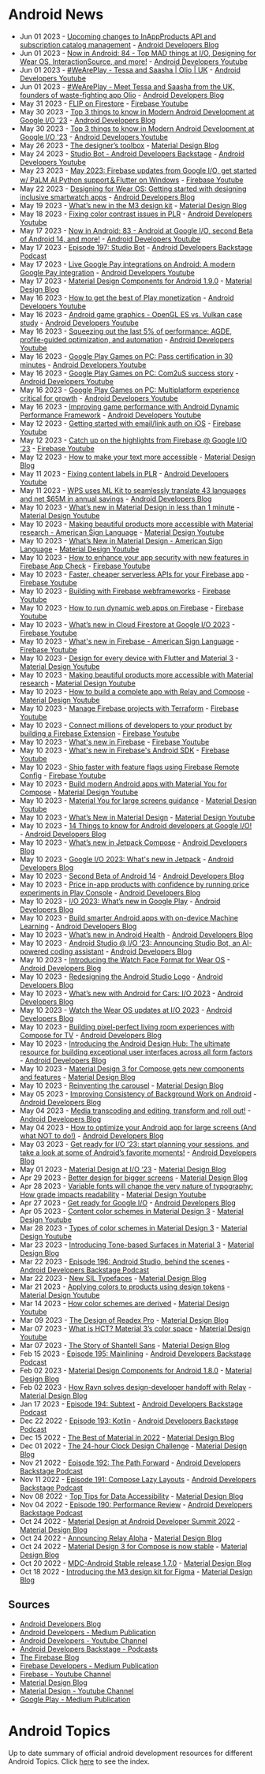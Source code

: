 # Android News

<!-- NEWS:START -->
- Jun 01 2023 - [Upcoming changes to InAppProducts API and subscription catalog management](http://android-developers.googleblog.com/2023/06/changes-to-google-play-developer-api-june-2023.html) - [Android Developers Blog](https://android-developers.googleblog.com/)
- Jun 01 2023 - [Now in Android: 84 - Top MAD things at I/O, Designing for Wear OS, InteractionSource, and more!](https://www.youtube.com/watch?v=aba5jXV8k8A) - [Android Developers Youtube](https://www.youtube.com/c/AndroidDevelopers)
- Jun 01 2023 - [#WeArePlay - Tessa and Saasha | Olio | UK](https://www.youtube.com/watch?v=2qf3m868Fd0) - [Android Developers Youtube](https://www.youtube.com/c/AndroidDevelopers)
- Jun 01 2023 - [#WeArePlay - Meet Tessa and Saasha from the UK, founders of waste-fighting app Olio](http://android-developers.googleblog.com/2023/06/weareplay-meet-tessa-and-saasha-from-uk.html) - [Android Developers Blog](https://android-developers.googleblog.com/)
- May 31 2023 - [FLIP on Firestore](https://www.youtube.com/watch?v=Y6Of3AHh4os) - [Firebase Youtube](https://www.youtube.com/user/Firebase)
- May 30 2023 - [Top 3 things to know in Modern Android Development at Google I/O '23](http://android-developers.googleblog.com/2023/05/modern-android-development-at-google-io.html) - [Android Developers Blog](https://android-developers.googleblog.com/)
- May 30 2023 - [Top 3 things to know in Modern Android Development at Google I/O '23](https://www.youtube.com/watch?v=B91ztNPq_cs) - [Android Developers Youtube](https://www.youtube.com/c/AndroidDevelopers)
- May 26 2023 - [The designer’s toolbox](https://material.io/blog/designer-toolbox-figma-android-studio-relay) - [Material Design Blog](https://material.io/blog)
- May 24 2023 - [Studio Bot - Android Developers Backstage](https://www.youtube.com/watch?v=jeuAR8qMePg) - [Android Developers Youtube](https://www.youtube.com/c/AndroidDevelopers)
- May 23 2023 - [May 2023: Firebase updates from Google I/O, get started w/ PaLM AI,Python support＆Flutter on Windows](https://www.youtube.com/watch?v=AejfDKJtsjU) - [Firebase Youtube](https://www.youtube.com/user/Firebase)
- May 22 2023 - [Designing for Wear OS: Getting started with designing inclusive smartwatch apps](http://android-developers.googleblog.com/2023/05/designing-for-wear-os-getting-started-designing-inclusive-smartwatch-apps.html) - [Android Developers Blog](https://android-developers.googleblog.com/)
- May 19 2023 - [What’s new in the M3 design kit](https://material.io/blog/whats-new-design-kit) - [Material Design Blog](https://material.io/blog)
- May 18 2023 - [Fixing color contrast issues in PLR](https://www.youtube.com/watch?v=t9HQVTLvS6U) - [Android Developers Youtube](https://www.youtube.com/c/AndroidDevelopers)
- May 17 2023 - [Now in Android: 83 - Android at Google I/O, second Beta of Android 14, and more!](https://www.youtube.com/watch?v=L8HvWVc59Vo) - [Android Developers Youtube](https://www.youtube.com/c/AndroidDevelopers)
- May 17 2023 - [Episode 197: Studio Bot](http://adbackstage.libsyn.com/episode-197-studio-bot) - [Android Developers Backstage Podcast](https://adbackstage.libsyn.com/)
- May 17 2023 - [Live Google Pay integrations on Android: A modern Google Pay integration](https://www.youtube.com/watch?v=wD1_GVIdd6U) - [Android Developers Youtube](https://www.youtube.com/c/AndroidDevelopers)
- May 17 2023 - [Material Design Components for Android 1.9.0](https://material.io/blog/android-stable-release-1-9-0) - [Material Design Blog](https://material.io/blog)
- May 16 2023 - [How to get the best of Play monetization](https://www.youtube.com/watch?v=cVOjiCSuWQ4) - [Android Developers Youtube](https://www.youtube.com/c/AndroidDevelopers)
- May 16 2023 - [Android game graphics - OpenGL ES vs. Vulkan case study](https://www.youtube.com/watch?v=C7OjI7CpjLw) - [Android Developers Youtube](https://www.youtube.com/c/AndroidDevelopers)
- May 16 2023 - [Squeezing out the last 5% of performance: AGDE, profile-guided optimization, and automation](https://www.youtube.com/watch?v=CNbpFTyHOe8) - [Android Developers Youtube](https://www.youtube.com/c/AndroidDevelopers)
- May 16 2023 - [Google Play Games on PC: Pass certification in 30 minutes](https://www.youtube.com/watch?v=ucjLBh9sqP0) - [Android Developers Youtube](https://www.youtube.com/c/AndroidDevelopers)
- May 16 2023 - [Google Play Games on PC: Com2uS success story](https://www.youtube.com/watch?v=d8YNr1nd0hw) - [Android Developers Youtube](https://www.youtube.com/c/AndroidDevelopers)
- May 16 2023 - [Google Play Games on PC: Multiplatform experience critical for growth](https://www.youtube.com/watch?v=WKKME28Y82w) - [Android Developers Youtube](https://www.youtube.com/c/AndroidDevelopers)
- May 16 2023 - [Improving game performance with Android Dynamic Performance Framework](https://www.youtube.com/watch?v=Pn1mH86Rwis) - [Android Developers Youtube](https://www.youtube.com/c/AndroidDevelopers)
- May 12 2023 - [Getting started with email/link auth on iOS](https://www.youtube.com/watch?v=-OK7VG7Cl8I) - [Firebase Youtube](https://www.youtube.com/user/Firebase)
- May 12 2023 - [Catch up on the highlights from Firebase @ Google I/O ‘23](https://www.youtube.com/watch?v=rGqj6U7SawA) - [Firebase Youtube](https://www.youtube.com/user/Firebase)
- May 12 2023 - [How to make your text more accessible](https://material.io/blog/how-to-make-text-more-accessible) - [Material Design Blog](https://material.io/blog)
- May 11 2023 - [Fixing content labels in PLR](https://www.youtube.com/watch?v=Xhdpq7S8jLM) - [Android Developers Youtube](https://www.youtube.com/c/AndroidDevelopers)
- May 11 2023 - [WPS uses ML Kit to seamlessly translate 43 languages and net $65M in annual savings](http://android-developers.googleblog.com/2023/05/wps-uses-ml-kit-to-seamlessly-translate-languages-and-net-annual-savings.html) - [Android Developers Blog](https://android-developers.googleblog.com/)
- May 10 2023 - [What’s new in Material Design in less than 1 minute](https://www.youtube.com/watch?v=CTR2O3n7x-c) - [Material Design Youtube](https://www.youtube.com/c/MaterialDesign)
- May 10 2023 - [Making beautiful products more accessible with Material research - American Sign Language](https://www.youtube.com/watch?v=vysRyD7_jMk) - [Material Design Youtube](https://www.youtube.com/c/MaterialDesign)
- May 10 2023 - [What’s New in Material Design - American Sign Language](https://www.youtube.com/watch?v=iwJaQCsX63s) - [Material Design Youtube](https://www.youtube.com/c/MaterialDesign)
- May 10 2023 - [How to enhance your app security with new features in Firebase App Check](https://www.youtube.com/watch?v=iYA0QYP9ocw) - [Firebase Youtube](https://www.youtube.com/user/Firebase)
- May 10 2023 - [Faster, cheaper serverless APIs for your Firebase app](https://www.youtube.com/watch?v=EIA58FKrA8Y) - [Firebase Youtube](https://www.youtube.com/user/Firebase)
- May 10 2023 - [Building with Firebase webframeworks](https://www.youtube.com/watch?v=YUwJqZLLjQ0) - [Firebase Youtube](https://www.youtube.com/user/Firebase)
- May 10 2023 - [How to run dynamic web apps on Firebase](https://www.youtube.com/watch?v=MhkDpZA_Ciw) - [Firebase Youtube](https://www.youtube.com/user/Firebase)
- May 10 2023 - [What’s new in Cloud Firestore at Google I/O 2023](https://www.youtube.com/watch?v=rW9MkxD5318) - [Firebase Youtube](https://www.youtube.com/user/Firebase)
- May 10 2023 - [What's new in Firebase - American Sign Language](https://www.youtube.com/watch?v=YIkmBCf8tfQ) - [Firebase Youtube](https://www.youtube.com/user/Firebase)
- May 10 2023 - [Design for every device with Flutter and Material 3](https://www.youtube.com/watch?v=CfOlY36GWYU) - [Material Design Youtube](https://www.youtube.com/c/MaterialDesign)
- May 10 2023 - [Making beautiful products more accessible with Material research](https://www.youtube.com/watch?v=k-nG86tp8oQ) - [Material Design Youtube](https://www.youtube.com/c/MaterialDesign)
- May 10 2023 - [How to build a complete app with Relay and Compose](https://www.youtube.com/watch?v=vBNmeiHlDHE) - [Material Design Youtube](https://www.youtube.com/c/MaterialDesign)
- May 10 2023 - [Manage Firebase projects with Terraform](https://www.youtube.com/watch?v=32SKh-jGXI4) - [Firebase Youtube](https://www.youtube.com/user/Firebase)
- May 10 2023 - [Connect millions of developers to your product by building a Firebase Extension](https://www.youtube.com/watch?v=PLOw63DvZdc) - [Firebase Youtube](https://www.youtube.com/user/Firebase)
- May 10 2023 - [What's new in Firebase](https://www.youtube.com/watch?v=emIxn-f9bK0) - [Firebase Youtube](https://www.youtube.com/user/Firebase)
- May 10 2023 - [What's new in Firebase's Android SDK](https://www.youtube.com/watch?v=nYGg_8Ro5VE) - [Firebase Youtube](https://www.youtube.com/user/Firebase)
- May 10 2023 - [Ship faster with feature flags using Firebase Remote Config](https://www.youtube.com/watch?v=vWJ8wDzeEg0) - [Firebase Youtube](https://www.youtube.com/user/Firebase)
- May 10 2023 - [Build modern Android apps with Material You for Compose](https://www.youtube.com/watch?v=tu0UtDGC31A) - [Material Design Youtube](https://www.youtube.com/c/MaterialDesign)
- May 10 2023 - [Material You for large screens guidance](https://www.youtube.com/watch?v=wP-xAPIyqLY) - [Material Design Youtube](https://www.youtube.com/c/MaterialDesign)
- May 10 2023 - [What’s New in Material Design](https://www.youtube.com/watch?v=vnDhq8W98O4) - [Material Design Youtube](https://www.youtube.com/c/MaterialDesign)
- May 10 2023 - [14 Things to know for Android developers at Google I/O!](http://android-developers.googleblog.com/2023/05/14-things-to-know-for-android-developers-google-io.html) - [Android Developers Blog](https://android-developers.googleblog.com/)
- May 10 2023 - [What’s new in Jetpack Compose](http://android-developers.googleblog.com/2023/05/whats-new-in-jetpack-compose.html) - [Android Developers Blog](https://android-developers.googleblog.com/)
- May 10 2023 - [Google I/O 2023: What's new in Jetpack](http://android-developers.googleblog.com/2023/05/whats-new-in-jetpack-io-2023.html) - [Android Developers Blog](https://android-developers.googleblog.com/)
- May 10 2023 - [Second Beta of Android 14](http://android-developers.googleblog.com/2023/05/android-14-beta-2.html) - [Android Developers Blog](https://android-developers.googleblog.com/)
- May 10 2023 - [Price in-app products with confidence by running price experiments in Play Console](http://android-developers.googleblog.com/2023/05/price-experiments-in-play-console.html) - [Android Developers Blog](https://android-developers.googleblog.com/)
- May 10 2023 - [I/O 2023: What’s new in Google Play](http://android-developers.googleblog.com/2023/05/io-2023-whats-new-in-google-play.html) - [Android Developers Blog](https://android-developers.googleblog.com/)
- May 10 2023 - [Build smarter Android apps with on-device Machine Learning](http://android-developers.googleblog.com/2023/05/build-smarter-android-apps-with-on-device-machine-learning.html) - [Android Developers Blog](https://android-developers.googleblog.com/)
- May 10 2023 - [What’s new in Android Health](http://android-developers.googleblog.com/2023/05/whats-new-in-android-health.html) - [Android Developers Blog](https://android-developers.googleblog.com/)
- May 10 2023 - [Android Studio @ I/O ‘23: Announcing Studio Bot, an AI-powered coding assistant](http://android-developers.googleblog.com/2023/05/android-studio-io-23-announcing-studio-bot.html) - [Android Developers Blog](https://android-developers.googleblog.com/)
- May 10 2023 - [Introducing the Watch Face Format for Wear OS](http://android-developers.googleblog.com/2023/05/introducing-watch-face-format-for-wear-os.html) - [Android Developers Blog](https://android-developers.googleblog.com/)
- May 10 2023 - [Redesigning the Android Studio Logo](http://android-developers.googleblog.com/2023/05/redesigning-android-studio-logo.html) - [Android Developers Blog](https://android-developers.googleblog.com/)
- May 10 2023 - [What’s new with Android for Cars: I/O 2023](http://android-developers.googleblog.com/2023/05/whats-new-with-android-for-cars.html) - [Android Developers Blog](https://android-developers.googleblog.com/)
- May 10 2023 - [Watch the Wear OS updates at I/O 2023](http://android-developers.googleblog.com/2023/05/watch-out-wear-os-updates-at-io-2023.html) - [Android Developers Blog](https://android-developers.googleblog.com/)
- May 10 2023 - [Building pixel-perfect living room experiences with Compose for TV](http://android-developers.googleblog.com/2023/05/building-pixel-perfect-living-room-experiences-compose-for-tv.html) - [Android Developers Blog](https://android-developers.googleblog.com/)
- May 10 2023 - [Introducing the Android Design Hub: The ultimate resource for building exceptional user interfaces across all form factors](http://android-developers.googleblog.com/2023/05/introducing-android-ui-design-hub.html) - [Android Developers Blog](https://android-developers.googleblog.com/)
- May 10 2023 - [Material Design 3 for Compose gets new components and features](https://material.io/blog/material-3-compose-1-1) - [Material Design Blog](https://material.io/blog)
- May 10 2023 - [Reinventing the carousel](https://material.io/blog/material-3-carousel-research-design) - [Material Design Blog](https://material.io/blog)
- May 05 2023 - [Improving Consistency of Background Work on Android](http://android-developers.googleblog.com/2023/05/improving-consistency-of-background-work-on-android.html) - [Android Developers Blog](https://android-developers.googleblog.com/)
- May 04 2023 - [Media transcoding and editing, transform and roll out!](http://android-developers.googleblog.com/2023/05/media-transcoding-and-editing-transform-and-roll-out.html) - [Android Developers Blog](https://android-developers.googleblog.com/)
- May 04 2023 - [How to optimize your Android app for large screens (And what NOT to do!)](http://android-developers.googleblog.com/2023/05/optimizing-your-android-app-for-large-screens.html) - [Android Developers Blog](https://android-developers.googleblog.com/)
- May 03 2023 - [Get ready for I/O ‘23: start planning your sessions, and take a look at some of Android’s favorite moments!](http://android-developers.googleblog.com/2023/05/get-ready-for-io-23-android-sessions-and-favorite-moments.html) - [Android Developers Blog](https://android-developers.googleblog.com/)
- May 01 2023 - [Material Design at I/O ‘23](https://material.io/blog/material-google-io23) - [Material Design Blog](https://material.io/blog)
- Apr 29 2023 - [Better design for bigger screens](https://material.io/blog/material-you-large-screens) - [Material Design Blog](https://material.io/blog)
- Apr 28 2023 - [Variable fonts will change the very nature of typography: How grade impacts readability](https://www.youtube.com/watch?v=yrhnKUD-J9c) - [Material Design Youtube](https://www.youtube.com/c/MaterialDesign)
- Apr 27 2023 - [Get ready for Google I/O](http://android-developers.googleblog.com/2023/04/get-ready-for-google-io.html) - [Android Developers Blog](https://android-developers.googleblog.com/)
- Apr 05 2023 - [Content color schemes in Material Design 3](https://www.youtube.com/watch?v=oGBtLu5e05U) - [Material Design Youtube](https://www.youtube.com/c/MaterialDesign)
- Mar 28 2023 - [Types of color schemes in Material Design 3](https://www.youtube.com/watch?v=Ga8UCAgfFf8) - [Material Design Youtube](https://www.youtube.com/c/MaterialDesign)
- Mar 23 2023 - [Introducing Tone-based Surfaces in Material 3](https://material.io/blog/tone-based-surface-color-m3) - [Material Design Blog](https://material.io/blog)
- Mar 22 2023 - [Episode 196: Android Studio, behind the scenes](http://adbackstage.libsyn.com/episode-196-android-studio-behind-the-scenes) - [Android Developers Backstage Podcast](https://adbackstage.libsyn.com/)
- Mar 22 2023 - [New SIL Typefaces](https://material.io/blog/sil-typefaces) - [Material Design Blog](https://material.io/blog)
- Mar 21 2023 - [Applying colors to products using design tokens](https://www.youtube.com/watch?v=KKxpJpbEwew) - [Material Design Youtube](https://www.youtube.com/c/MaterialDesign)
- Mar 14 2023 - [How color schemes are derived](https://www.youtube.com/watch?v=i-GN0d76e-Y) - [Material Design Youtube](https://www.youtube.com/c/MaterialDesign)
- Mar 09 2023 - [The Design of Readex Pro](https://material.io/blog/readex-pro-legibility-arabic-type-design) - [Material Design Blog](https://material.io/blog)
- Mar 07 2023 - [What is HCT? Material 3’s color space](https://www.youtube.com/watch?v=tw6cOcY_xtM) - [Material Design Youtube](https://www.youtube.com/c/MaterialDesign)
- Mar 07 2023 - [The Story of Shantell Sans](https://material.io/blog/shantell-martin-variable-font) - [Material Design Blog](https://material.io/blog)
- Feb 15 2023 - [Episode 195: Mainlining](http://adbackstage.libsyn.com/episode-195-mainlining) - [Android Developers Backstage Podcast](https://adbackstage.libsyn.com/)
- Feb 02 2023 - [Material Design Components for Android 1.8.0](https://material.io/blog/android-stable-release-1-8-0) - [Material Design Blog](https://material.io/blog)
- Feb 02 2023 - [How Ravn solves design-developer handoff with Relay](https://material.io/blog/relay-ravn-case-study) - [Material Design Blog](https://material.io/blog)
- Jan 17 2023 - [Episode 194: Subtext](http://adbackstage.libsyn.com/episode-194-subtext) - [Android Developers Backstage Podcast](https://adbackstage.libsyn.com/)
- Dec 22 2022 - [Episode 193: Kotlin](http://adbackstage.libsyn.com/episode-193-kotlin) - [Android Developers Backstage Podcast](https://adbackstage.libsyn.com/)
- Dec 15 2022 - [The Best of Material in 2022](https://material.io/blog/material-design-2022-roundup) - [Material Design Blog](https://material.io/blog)
- Dec 01 2022 - [The 24-hour Clock Design Challenge](https://material.io/blog/24-hour-clock-design-research) - [Material Design Blog](https://material.io/blog)
- Nov 21 2022 - [Episode 192: The Path Forward](http://adbackstage.libsyn.com/episode-192-the-path-forward) - [Android Developers Backstage Podcast](https://adbackstage.libsyn.com/)
- Nov 11 2022 - [Episode 191: Compose Lazy Layouts](http://adbackstage.libsyn.com/episode-191-compose-lazy-layouts) - [Android Developers Backstage Podcast](https://adbackstage.libsyn.com/)
- Nov 08 2022 - [Top Tips for Data Accessibility](https://material.io/blog/data-visualization-accessibility) - [Material Design Blog](https://material.io/blog)
- Nov 04 2022 - [Episode 190: Performance Review](http://adbackstage.libsyn.com/episode-190-performance-review) - [Android Developers Backstage Podcast](https://adbackstage.libsyn.com/)
- Oct 24 2022 - [Material Design at Android Developer Summit 2022](https://material.io/blog/material-ads-2022) - [Material Design Blog](https://material.io/blog)
- Oct 24 2022 - [Announcing Relay Alpha](https://material.io/blog/relay-in-alpha) - [Material Design Blog](https://material.io/blog)
- Oct 24 2022 - [Material Design 3 for Compose is now stable](https://material.io/blog/material-3-compose-stable) - [Material Design Blog](https://material.io/blog)
- Oct 20 2022 - [MDC-Android Stable release 1.7.0](https://material.io/blog/android-stable-release-1-7-0) - [Material Design Blog](https://material.io/blog)
- Oct 18 2022 - [Introducing the M3 design kit for Figma](https://material.io/blog/material-3-figma-design-kit) - [Material Design Blog](https://material.io/blog)<!-- NEWS:END -->

## Sources

* [Android Developers Blog](https://android-developers.googleblog.com/)
* [Android Developers - Medium Publication](https://medium.com/androiddevelopers)
* [Android Developers - Youtube Channel](https://www.youtube.com/c/AndroidDevelopers)
* [Android Developers Backstage - Podcasts](https://adbackstage.libsyn.com/)
* [The Firebase Blog](https://firebase.googleblog.com/)
* [Firebase Developers - Medium Publication](https://medium.com/firebase-developers)
* [Firebase - Youtube Channel](https://www.youtube.com/user/Firebase)
* [Material Design Blog](https://material.io/blog)
* [Material Design - Youtube Channel](https://www.youtube.com/c/MaterialDesign)
* [Google Play - Medium Publication](https://medium.com/googleplaydev)

# Android Topics
Up to date summary of official android development resources for different Android Topics. Click [here](https://androidtopicsindex.dipien.com/) to see the index.

